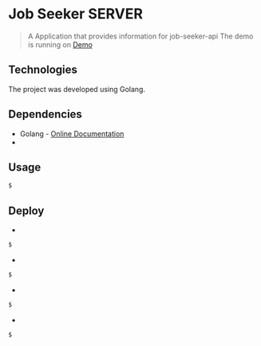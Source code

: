 # Job Seeker SERVER

>A Application that provides information for job-seeker-api 
The demo is running on [Demo]()

## Technologies
The project was developed using Golang.


## Dependencies
* Golang - [Online Documentation](https://golang.org/doc/)
* 

## Usage

```bash
$ 
```
## Deploy

* 

```bash
$ 
```
* 
```bash
$ 
```
* 
```bash
$ 
```
* 
```bash
$ 
```